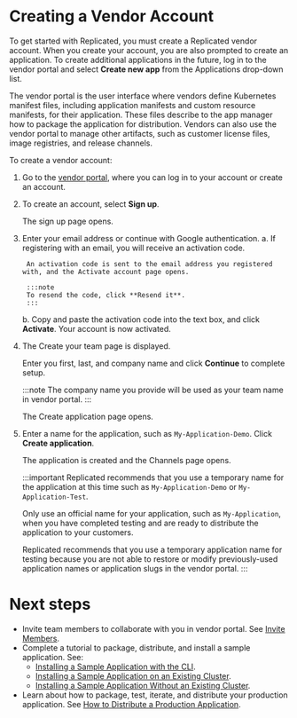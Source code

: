 # Creating a Vendor Account

To get started with Replicated, you must create a Replicated vendor account. When you create your account, you are also prompted to create an application. To create additional applications in the future, log in to the vendor portal and select **Create new app** from the Applications drop-down list.

The vendor portal is the user interface where vendors define Kubernetes manifest files, including application manifests and custom resource manifests, for their application. These files describe to the app manager how to package the application for distribution. Vendors can also use the vendor portal to manage other artifacts, such as customer license files, image registries, and release channels.

To create a vendor account:

1. Go to the [vendor portal](https://vendor.replicated.com), where you can log in to your account or create an account.
2. To create an account, select **Sign up**.

    The sign up page opens.
3. Enter your email address or continue with Google authentication.
    a. If registering with an email, you will receive an activation code.

        An activation code is sent to the email address you registered with, and the Activate account page opens.

        :::note
        To resend the code, click **Resend it**.
        :::

    b. Copy and paste the activation code into the text box, and click **Activate**. Your account is now activated. 


4. The Create your team page is displayed. 

    Enter you first, last, and company name and click **Continue** to complete setup. 
    
    :::note
    The company name you provide will be used as your team name in vendor portal.
    :::

     The Create application page opens.

5. Enter a name for the application, such as `My-Application-Demo`. Click **Create application**.

    The application is created and the Channels page opens.

   :::important
   Replicated recommends that you use a temporary name for the application at this time such as `My-Application-Demo` or `My-Application-Test`.

   Only use an official name for your application, such as `My-Application`, when you have completed testing and are ready to distribute the application to your customers.

   Replicated recommends that you use a temporary application name for testing because you are not able to restore or modify previously-used application names or application slugs in the vendor portal.
   :::

# Next steps
* Invite team members to collaborate with you in vendor portal. See [Invite Members](team-management#invite-members).
* Complete a tutorial to package, distribute, and install a sample application. See:
   * [Installing a Sample Application with the CLI](tutorial-installing-with-cli).
   * [Installing a Sample Application on an Existing Cluster](tutorial-installing-with-existing-cluster).
   * [Installing a Sample Application Without an Existing Cluster](tutorial-installing-without-existing-cluster).
* Learn about how to package, test, iterate, and distribute your production application. See [How to Distribute a Production Application](distributing-workflow).
